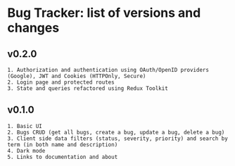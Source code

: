 # Bug Tracker: list of versions and changes

## v0.2.0

    1. Authorization and authentication using OAuth/OpenID providers (Google), JWT and Cookies (HTTPOnly, Secure)
    2. Login page and protected routes
    3. State and queries refactored using Redux Toolkit

## v0.1.0

    1. Basic UI
    2. Bugs CRUD (get all bugs, create a bug, update a bug, delete a bug)
    3. Client side data filters (status, severity, priority) and search by term (in both name and description)
    4. Dark mode
    5. Links to documentation and about
